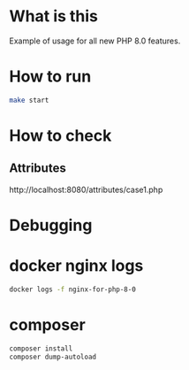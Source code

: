 # What is this

Example of usage for all new PHP 8.0 features.

# How to run

```bash
make start
```

# How to check

## Attributes

http://localhost:8080/attributes/case1.php

# Debugging

# docker nginx logs

```bash
docker logs -f nginx-for-php-8-0
```

# composer

```bash
composer install
composer dump-autoload
```
